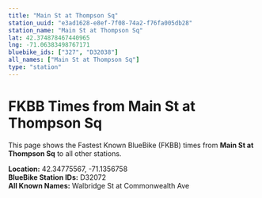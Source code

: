 ```yaml
---
title: "Main St at Thompson Sq"
station_uuid: "e3ad1628-e8ef-7f08-74a2-f76fa005db28"
station_name: "Main St at Thompson Sq"
lat: 42.374878467440965
lng: -71.06383498767171
bluebike_ids: ["327", "D32038"]
all_names: ["Main St at Thompson Sq"]
type: "station"
---
```


# FKBB Times from Main St at Thompson Sq

This page shows the Fastest Known BlueBike (FKBB) times from **Main St at Thompson Sq** to all other stations.

**Location:** 42.34775567, -71.1356758  
**BlueBike Station IDs:** D32072  
**All Known Names:** Walbridge St at Commonwealth Ave

